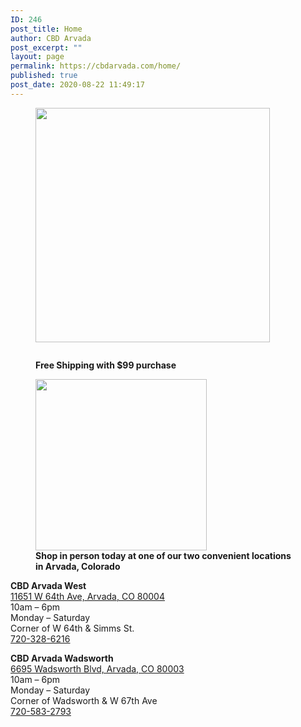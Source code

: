 ```yaml
---
ID: 246
post_title: Home
author: CBD Arvada
post_excerpt: ""
layout: page
permalink: https://cbdarvada.com/home/
published: true
post_date: 2020-08-22 11:49:17
---
```

<!-- wp:columns -->
<div class="wp-block-columns"><!-- wp:column {"width":66.66} -->
<div class="wp-block-column" style="flex-basis:66.66%"><!-- wp:image {"align":"center","id":194,"width":375,"height":375,"sizeSlug":"large","className":"is-style-rounded"} -->
<div class="wp-block-image is-style-rounded"><figure class="aligncenter size-large is-resized"><img src="https://cbdarvada.com/wp-content/uploads/2020/07/Arvada.SHaman-1.jpg" alt="" class="wp-image-194" width="375" height="375"/></figure></div>
<!-- /wp:image --></div>
<!-- /wp:column -->

<!-- wp:column {"width":33.33} -->
<div class="wp-block-column" style="flex-basis:33.33%"><!-- wp:image {"align":"center","id":100,"sizeSlug":"large"} -->
<div class="wp-block-image"><figure class="aligncenter size-large"><a href="https://cbdamericanshaman.com/arvada"><img src="https://cbdarvada.com/wp-content/uploads/2020/03/hemp-authority320x320.png" alt="" class="wp-image-100"/></a></figure></div>
<!-- /wp:image -->

<!-- wp:image {"align":"center","id":255,"sizeSlug":"large"} -->
<div class="wp-block-image"><figure class="aligncenter size-large"><a href="https://cbdamericanshaman.com/arvada"><img src="https://cbdarvada.com/wp-content/uploads/2020/08/shop-online.png" alt="" class="wp-image-255"/></a><figcaption><strong>Free Shipping with $99 purchase</strong></figcaption></figure></div>
<!-- /wp:image --></div>
<!-- /wp:column --></div>
<!-- /wp:columns -->

<!-- wp:columns -->
<div class="wp-block-columns"><!-- wp:column {"width":66.66} -->
<div class="wp-block-column" style="flex-basis:66.66%"><!-- wp:image {"align":"center","id":258,"width":274,"height":274,"sizeSlug":"large","className":"is-style-rounded"} -->
<div class="wp-block-image is-style-rounded"><figure class="aligncenter size-large is-resized"><img src="https://cbdarvada.com/wp-content/uploads/2020/08/open-business.jpg" alt="" class="wp-image-258" width="274" height="274"/><figcaption><strong>Shop in person today at one of our two convenient locations in Arvada, Colorado</strong></figcaption></figure></div>
<!-- /wp:image --></div>
<!-- /wp:column -->

<!-- wp:column {"width":33.33} -->
<div class="wp-block-column" style="flex-basis:33.33%"></div>
<!-- /wp:column --></div>
<!-- /wp:columns -->

<!-- wp:columns -->
<div class="wp-block-columns"><!-- wp:column -->
<div class="wp-block-column"><!-- wp:paragraph {"align":"left"} -->
<p class="has-text-align-left"><strong>CBD Arvada West</strong><br><a href="https://g.page/arvada-american-shaman-cbd?share">11651 W 64th Ave, Arvada, CO 80004</a><br>10am – 6pm<br>Monday – Saturday<br>Corner of W 64th &amp; Simms St.<br><a href="tel: 7203286216">720-328-6216</a></p>
<!-- /wp:paragraph --></div>
<!-- /wp:column -->

<!-- wp:column -->
<div class="wp-block-column"><!-- wp:paragraph -->
<p><strong>CBD Arvada Wadsworth</strong><br><a href="https://g.page/cbdarvadashaman?share">6695 Wadsworth Blvd, Arvada, CO 80003</a><br>10am – 6pm<br>Monday – Saturday<br>Corner of Wadsworth &amp; W 67th Ave<br><a href="tel: 7205832793">720-583-2793</a></p>
<!-- /wp:paragraph --></div>
<!-- /wp:column --></div>
<!-- /wp:columns -->